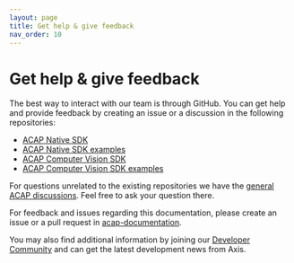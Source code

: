 ```yaml
---
layout: page
title: Get help & give feedback
nav_order: 10
---
```


# Get help & give feedback

The best way to interact with our team is through GitHub. You can get help and provide feedback by creating an issue or a discussion in the following repositories:

- [ACAP Native SDK](https://github.com/AxisCommunications/acap-native-sdk)
- [ACAP Native SDK examples](https://github.com/AxisCommunications/acap-native-sdk-examples)
- [ACAP Computer Vision SDK](https://github.com/AxisCommunications/acap-computer-vision-sdk)
- [ACAP Computer Vision SDK examples](https://github.com/AxisCommunications/acap-computer-vision-sdk-examples)

For questions unrelated to the existing repositories we have the [general ACAP discussions](https://github.com/orgs/AxisCommunications/discussions/categories/acap). Feel free to ask your question there.

For feedback and issues regarding this documentation, please create an issue or a pull request in [acap-documentation](https://github.com/AxisCommunications/acap-documentation/issues).

You may also find additional information by joining our [Developer Community](https://www.axis.com/developer-community) and can get the latest development news from Axis.
